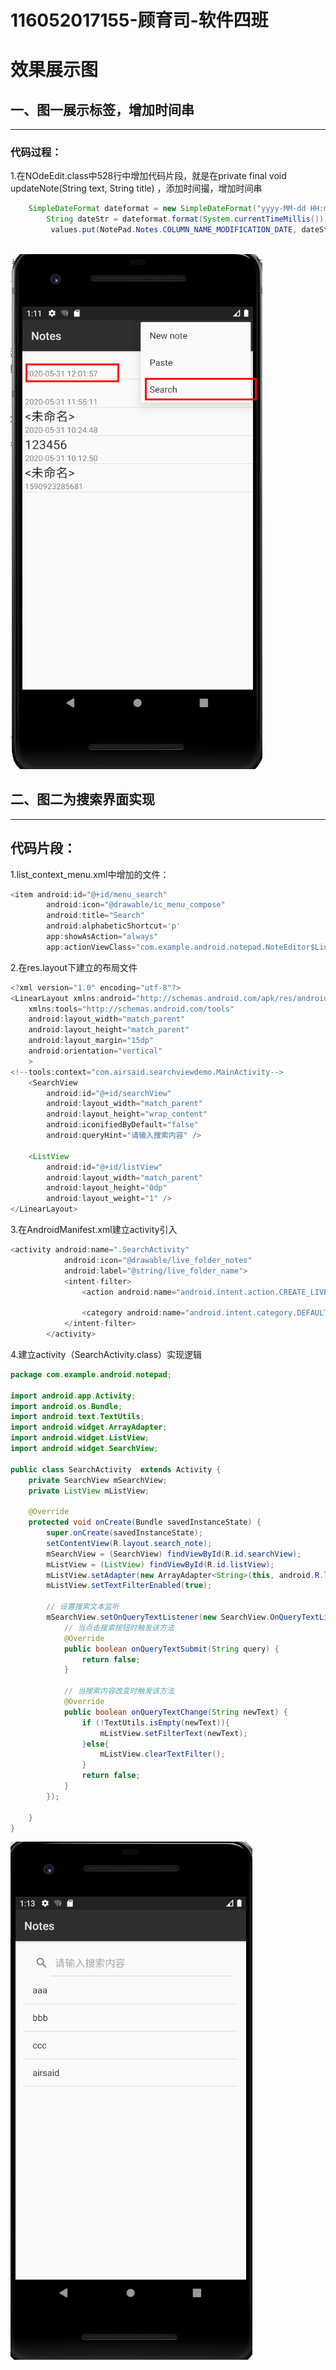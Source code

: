 # 116052017155-顾育司-软件四班
# 效果展示图
## 一、图一展示标签，增加时间串
-----------------------------------------------------------------------------------------------------------------
### 代码过程：
1.在NOdeEdit.class中528行中增加代码片段，就是在private final void updateNote(String text, String title) ，添加时间撮，增加时间串
```java
    SimpleDateFormat dateformat = new SimpleDateFormat("yyyy-MM-dd HH:mm:ss");
        String dateStr = dateformat.format(System.currentTimeMillis());
         values.put(NotePad.Notes.COLUMN_NAME_MODIFICATION_DATE, dateStr);
            
```
![image](https://github.com/guyusi-github/fjun_android/blob/master/NotePad-master/image/result1.png)
## 二、图二为搜索界面实现
---------------------------------------------------------------------------------------------------------
## 代码片段：
1.list_context_menu.xml中增加的文件：
```java
<item android:id="@+id/menu_search"
        android:icon="@drawable/ic_menu_compose"
        android:title="Search"
        android:alphabeticShortcut='p'
        app:showAsAction="always"
        app:actionViewClass="com.example.android.notepad.NoteEditor$LinedEditText"/>
```
2.在res.layout下建立的布局文件
```java
<?xml version="1.0" encoding="utf-8"?>
<LinearLayout xmlns:android="http://schemas.android.com/apk/res/android"
    xmlns:tools="http://schemas.android.com/tools"
    android:layout_width="match_parent"
    android:layout_height="match_parent"
    android:layout_margin="15dp"
    android:orientation="vertical"
    >
<!--tools:context="com.airsaid.searchviewdemo.MainActivity-->
    <SearchView
        android:id="@+id/searchView"
        android:layout_width="match_parent"
        android:layout_height="wrap_content"
        android:iconifiedByDefault="false"
        android:queryHint="请输入搜索内容" />

    <ListView
        android:id="@+id/listView"
        android:layout_width="match_parent"
        android:layout_height="0dp"
        android:layout_weight="1" />
</LinearLayout>
```

3.在AndroidManifest.xml建立activity引入

```java
<activity android:name=".SearchActivity"
            android:icon="@drawable/live_folder_notes"
            android:label="@string/live_folder_name">
            <intent-filter>
                <action android:name="android.intent.action.CREATE_LIVE_FOLDER" />

                <category android:name="android.intent.category.DEFAULT" />
            </intent-filter>
        </activity>
```
4.建立activity（SearchActivity.class）实现逻辑
```java
package com.example.android.notepad;

import android.app.Activity;
import android.os.Bundle;
import android.text.TextUtils;
import android.widget.ArrayAdapter;
import android.widget.ListView;
import android.widget.SearchView;

public class SearchActivity  extends Activity {
    private SearchView mSearchView;
    private ListView mListView;

    @Override
    protected void onCreate(Bundle savedInstanceState) {
        super.onCreate(savedInstanceState);
        setContentView(R.layout.search_note);
        mSearchView = (SearchView) findViewById(R.id.searchView);
        mListView = (ListView) findViewById(R.id.listView);
        mListView.setAdapter(new ArrayAdapter<String>(this, android.R.layout.simple_list_item_1, mStrs));
        mListView.setTextFilterEnabled(true);

        // 设置搜索文本监听
        mSearchView.setOnQueryTextListener(new SearchView.OnQueryTextListener() {
            // 当点击搜索按钮时触发该方法
            @Override
            public boolean onQueryTextSubmit(String query) {
                return false;
            }

            // 当搜索内容改变时触发该方法
            @Override
            public boolean onQueryTextChange(String newText) {
                if (!TextUtils.isEmpty(newText)){
                    mListView.setFilterText(newText);
                }else{
                    mListView.clearTextFilter();
                }
                return false;
            }
        });

    }
}
```

![image](https://github.com/guyusi-github/fjun_android/blob/master/NotePad-master/image/result2.png)
